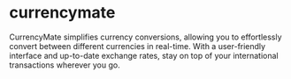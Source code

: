 # currencymate
CurrencyMate simplifies currency conversions, allowing you to effortlessly convert between different currencies in real-time. With a user-friendly interface and up-to-date exchange rates, stay on top of your international transactions wherever you go.
